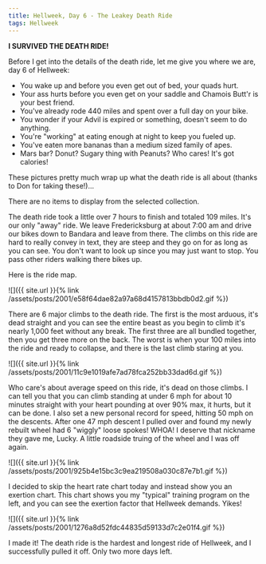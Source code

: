 ```yaml
---
title: Hellweek, Day 6 - The Leakey Death Ride
tags: Hellweek
---
```


**I SURVIVED THE DEATH RIDE!**

Before I get into the details of the death ride, let me give you where we are, day 6 of Hellweek:

  * You wake up and before you even get out of bed, your quads hurt.
  * Your ass hurts before you even get on your saddle and Chamois Butt'r is your best friend.
  * You've already rode 440 miles and spent over a full day on your bike.
  * You wonder if your Advil is expired or something, doesn't seem to do anything.
  * You're "working" at eating enough at night to keep you fueled up.
  * You've eaten more bananas than a medium sized family of apes.
  * Mars bar? Donut? Sugary thing with Peanuts? Who cares! It's got calories!

These pictures pretty much wrap up what the death ride is all about (thanks to Don for taking these!)...

There are no items to display from the selected collection.

The death ride took a little over 7 hours to finish and totaled 109 miles. It's our only "away" ride. We leave Fredericksburg at about 7:00 am and drive our bikes down to Bandara and leave from there. The climbs on this ride are hard to really convey in text, they are steep and they go on for as long as you can see. You don't want to look up since you may just want to stop. You pass other riders walking there bikes up.

Here is the ride map.

![]({{ site.url }}{% link /assets/posts/2001/e58f64dae82a97a68d4157813bbdb0d2.gif %})

There are 6 major climbs to the death ride. The first is the most arduous, it's dead straight and you can see the entire beast as you begin to climb it's nearly 1,000 feet without any break. The first three are all bundled together, then you get three more on the back. The worst is when your 100 miles into the ride and ready to collapse, and there is the last climb staring at you.

![]({{ site.url }}{% link /assets/posts/2001/11c9e1019afe7ad78fca252bb33dad6d.gif %})

Who care's about average speed on this ride, it's dead on those climbs. I can tell you that you can climb standing at under 6 mph for about 10 minutes straight with your heart pounding at over 90% max, it hurts, but it can be done. I also set a new personal record for speed, hitting 50 mph on the descents. After one 47 mph descent I pulled over and found my newly rebuilt wheel had 6 "wiggly" loose spokes! WHOA! I deserve that nickname they gave me, Lucky. A little roadside truing of the wheel and I was off again.

![]({{ site.url }}{% link /assets/posts/2001/925b4e15bc3c9ea219508a030c87e7b1.gif %})

I decided to skip the heart rate chart today and instead show you an exertion chart. This chart shows you my "typical" training program on the left, and you can see the exertion factor that Hellweek demands. Yikes!

![]({{ site.url }}{% link /assets/posts/2001/1276a8d52fdc44835d59133d7c2e01f4.gif %})

I made it! The death ride is the hardest and longest ride of Hellweek, and I successfully pulled it off. Only two more days left.

